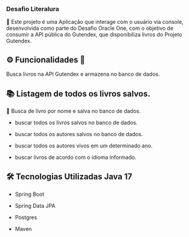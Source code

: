 ###  Desafio Literalura

📘 Este projeto é uma Aplicação que interage com o usuário via console, desenvolvida como parte do Desafio Oracle One, com o objetivo de consumir a API pública do Gutendex, que disponibiliza livros do Projeto Gutendex.

## ⚙️ Funcionalidades 🔎 

Busca livros na API Gutendex e armazena no banco de dados.

## 📚 Listagem de todos os livros salvos.

📖 Busca de livro por nome e salva no banco de dados.

- buscar todos os livros salvos no banco de dados.

- buscar todos os autores salvos no banco de dados.

- buscar todos os autores vivos em um  determinado ano.

- buscar livros de acordo com o idioma informado.

## 🛠️ Tecnologias Utilizadas Java 17

- Spring Boot

- Spring Data JPA

- Postgres 

- Maven
